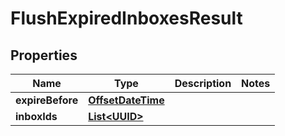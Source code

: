 

# FlushExpiredInboxesResult

## Properties

Name | Type | Description | Notes
------------ | ------------- | ------------- | -------------
**expireBefore** | [**OffsetDateTime**](OffsetDateTime) |  | 
**inboxIds** | [**List&lt;UUID&gt;**](UUID) |  | 



